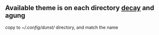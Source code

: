 ## Available theme is on each directory [decay](https://github.com/decaycs/dunst) and agung

copy to _~/.config/dunst/_ directory, and match the name
